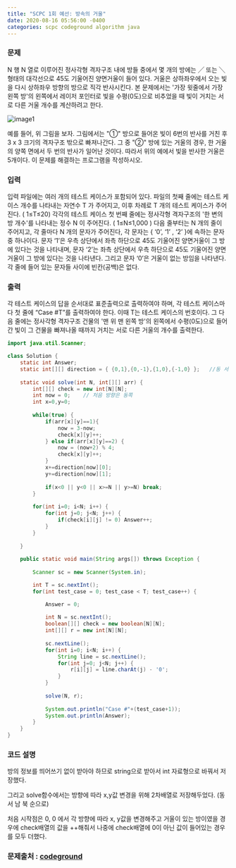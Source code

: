 ```yaml
---
title: "SCPC 1회 예선: 방속의 거울"
date: 2020-08-16 05:56:00 -0400
categories: scpc codeground algorithm java
---
```


### 문제
N 행 N 열로 이루어진 정사각형 격자구조 내에 방들 중에서
몇 개의 방에는 ╱ 또는 ╲ 형태의 대각선으로 45도 기울어진 양면거울이 들어 있다.
거울은 상하좌우에서 오는 빛을 다시 상하좌우 방향의 방으로 직각 반사시킨다.
본 문제에서는 '가장 윗줄에서 가장 왼쪽 방'의 왼쪽에서 레이저 포인터로 빛을 수평(0도)으로 비추었을 때
빛이 거치는 서로 다른 거울 개수를 계산하려고 한다.

![image1][logo1]

[logo1]: https://cdn.codeground.org/resources/2320e52a0b/AWNypx_tAPVpX_LD.png "그림1"

예를 들어, 위 그림을 보자.
그림에서는 "①" 방으로 들어온 빛이 6번의 반사를 거친 후 3 ⅹ 3 크기의 격자구조 밖으로 빠져나간다.
그 중 "②" 방에 있는 거울의 경우, 한 거울의 양쪽 면에서 두 번의 반사가 일어난 것이다.
따라서 위의 예에서 빛을 반사한 거울은 5개이다. 이 문제를 해결하는 프로그램을 작성하시오.

### 입력
입력 파일에는 여러 개의 테스트 케이스가 포함되어 있다.
파일의 첫째 줄에는 테스트 케이스 개수를 나타내는 자연수 T 가 주어지고,
이후 차례로 T 개의 테스트 케이스가 주어진다. ( 1≤T≤20) 
각각의 테스트 케이스 첫 번째 줄에는 정사각형 격자구조의 '한 변의 방 개수'를 나타내는 정수 N 이 주어진다. ( 1≤N≤1,000 ) 
다음 줄부터는 N 개의 줄이 주어지고, 각 줄마다 N 개의 문자가 주어진다, 각 문자는 { ‘0’, ‘1’ , ‘2’ }에 속하는 문자 중 하나이다.
문자 ‘1’은 우측 상단에서 좌측 하단으로 45도 기울어진 양면거울이 그 방에 있다는 것을 나타내며,
문자 ‘2’는 좌측 상단에서 우측 하단으로 45도 기울어진 양면거울이 그 방에 있다는 것을 나타낸다.
그리고 문자 ‘0’은 거울이 없는 방임을 나타낸다. 각 줄에 들어 있는 문자들 사이에 빈칸(공백)은 없다.

### 출력
각 테스트 케이스의 답을 순서대로 표준출력으로 출력하여야 하며, 각 테스트 케이스마다 첫 줄에 “Case #T”를 출력하여야 한다.
이때 T는 테스트 케이스의 번호이다.
그 다음 줄에는 정사각형 격자구조 건물의 '맨 위 맨 왼쪽 방'의 왼쪽에서 수평(0도)으로 들어간 빛이
그 건물을 빠져나올 때까지 거치는 서로 다른 거울의 개수를 출력한다.

```java
import java.util.Scanner;

class Solution {
	static int Answer;
	static int[][] direction = { {0,1},{0,-1},{1,0},{-1,0} };	//동 서 남 북
	
	static void solve(int N, int[][] arr) {
		int[][] check = new int[N][N];
		int now = 0;	// 처음 방향은 동쪽
		int x=0,y=0;
		
		while(true) {
			if(arr[x][y]==1){
				now = 3-now;
				check[x][y]++;
			} else if(arr[x][y]==2) {
				now = (now+2) % 4;
				check[x][y]++;
			}
			x+=direction[now][0];
			y+=direction[now][1];
			
			if(x<0 || y<0 || x>=N || y>=N) break;
		}
		
		for(int i=0; i<N; i++) {
			for(int j=0; j<N; j++) {
				if(check[i][j] != 0) Answer++;
			}
		}
		
	}
	
	public static void main(String args[]) throws Exception	{
		
		Scanner sc = new Scanner(System.in);

		int T = sc.nextInt();
		for(int test_case = 0; test_case < T; test_case++) {

			Answer = 0;
			
			int N = sc.nextInt();
			boolean[][] check = new boolean[N][N];
			int[][] r = new int[N][N];
			
			sc.nextLine();
			for(int i=0; i<N; i++) {
				String line = sc.nextLine();
				for(int j=0; j<N; j++) {
					r[i][j] = line.charAt(j) - '0';
				}
			}
			
			solve(N, r);
			
			System.out.println("Case #"+(test_case+1));
			System.out.println(Answer);
		}
	}
}
```

### 코드 설명
방의 정보를 띄어쓰기 없이 받아야 하므로 string으로 받아서 int 자료형으로 바꿔서 저장했다.

그리고 solve함수에서는 방향에 따라 x,y값 변경을 위해 2차배열로 저장해두었다. (동 서 남 북 순으로)

처음 시작점은 0, 0 에서 각 방향에 따라 x, y값을 변경해주고 거울이 있는 방이였을 경우에 check배열의 값을 ++해줘서 나중에 check배열에 0이 아닌 값이 들어있는 경우를 모두 더했다.


### 문제출처 : [codeground]

[codeground]: https://www.codeground.org/
